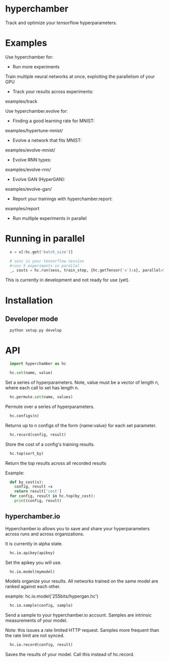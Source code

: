 # hyperchamber
Track and optimize your tensorflow hyperparameters.

# Examples

Use hyperchamber for:

* Run more experiments

Train multiple neural networks at once, exploiting the parallelism of your GPU

* Track your results across experiments:

examples/track

Use hyperchamber.evolve for:

* Finding a good learning rate for MNIST:

examples/hypertune-mnist/

* Evolve a network that fits MNIST:

examples/evolve-mnist/

* Evolve RNN types:

examples/evolve-rnn/

* Evolve GAN (HyperGAN):

examples/evolve-gan/

* Report your trainings with hyperchamber.report:

examples/report

* Run multiple experiments in parallel


# Running in parallel
```python
  x = x[:hc.get('batch_size')]

  # sess is your tensorflow session
  #runs 5 experiments in parallel
  _, costs = hc.run(sess, train_step, {hc.getTensor('x'):x}, parallel=5)
```

This is currently in development and not ready for use (yet).


# Installation

## Developer mode

```
  python setup.py develop
```

# API

```python
  import hyperchamber as hc
```
```python
  hc.set(name, value)
```

Set a series of hyperparameters.  Note, value must be a vector of length n, where each call to set has length n.

```python
  hc.permute.set(name, values)
```

Permute over a series of hyperparameters.

```python
  hc.configs(n)
```
Returns up to n configs of the form {name:value} for each set parameter.


```python
  hc.record(config, result)
```
Store the cost of a config's training results. 


```python
  hc.top(sort_by)
```

Return the top results across all recorded results

Example:

```python
  def by_cost(x):
    config, result =x
    return result['cost']
  for config, result in hc.top(by_cost): 
    print(config, result)
```

## hyperchamber.io

Hyperchamber.io allows you to save and share your hyperparameters across runs and across organizations.

It is currently in alpha state.

```python
  hc.io.apikey(apikey)
```

Set the apikey you will use.

```python
  hc.io.model(mymodel)
```

Models organize your results.  All networks trained on the same model are ranked against each other.

example: hc.io.model('255bits/hypergan.hc')

```python
  hc.io.sample(config, sample)
```

Send a sample to your hyperchamber.io account.  Samples are intrinsic measurements of your model.

Note:  this issues a rate limited HTTP request.  Samples more frequent than the rate limit are not synced. 

```python
  hc.io.record(config, result)
```

Saves the results of your model.  Call this instead of hc.record.


